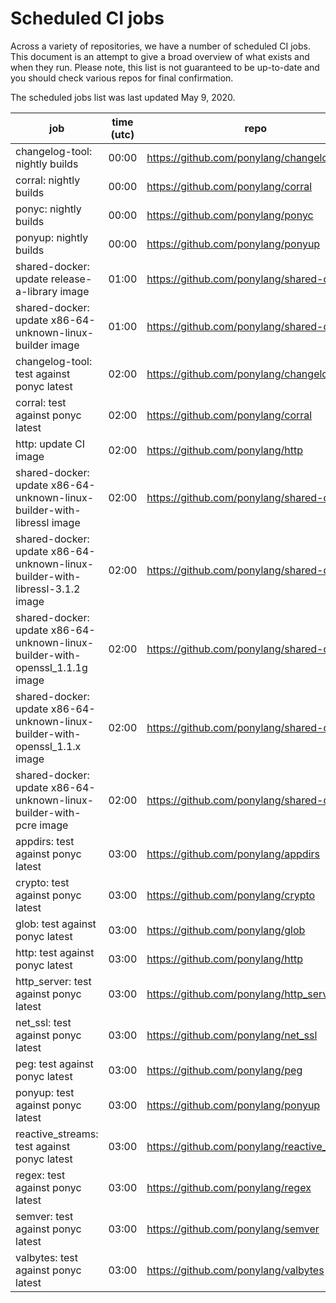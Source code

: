 # Scheduled CI jobs

Across a variety of repositories, we have a number of scheduled CI jobs. This document is an attempt to give a broad overview of what exists and when they run. Please note, this list is not guaranteed to be up-to-date and you should check various repos for final confirmation.

The scheduled jobs list was last updated May 9, 2020.

<!-- markdownlint-disable -->

| job | time (utc) | repo |
| --- | --- | --- |
| changelog-tool: nightly builds | 00:00 | https://github.com/ponylang/changelog-tool |
| corral: nightly builds | 00:00 | https://github.com/ponylang/corral |
| ponyc: nightly builds | 00:00 | https://github.com/ponylang/ponyc |
| ponyup: nightly builds | 00:00 | https://github.com/ponylang/ponyup |
| shared-docker: update release-a-library image | 01:00 | https://github.com/ponylang/shared-docker |
| shared-docker: update x86-64-unknown-linux-builder image | 01:00 | https://github.com/ponylang/shared-docker |
| changelog-tool: test against ponyc latest | 02:00 | https://github.com/ponylang/changelog-tool |
| corral: test against ponyc latest | 02:00 | https://github.com/ponylang/corral |
| http: update CI image | 02:00 | https://github.com/ponylang/http |
| shared-docker: update x86-64-unknown-linux-builder-with-libressl image | 02:00 | https://github.com/ponylang/shared-docker |
| shared-docker: update x86-64-unknown-linux-builder-with-libressl-3.1.2 image | 02:00 | https://github.com/ponylang/shared-docker |
| shared-docker: update x86-64-unknown-linux-builder-with-openssl_1.1.1g image | 02:00 | https://github.com/ponylang/shared-docker |
| shared-docker: update x86-64-unknown-linux-builder-with-openssl_1.1.x image | 02:00 | https://github.com/ponylang/shared-docker |
| shared-docker: update x86-64-unknown-linux-builder-with-pcre image | 02:00 | https://github.com/ponylang/shared-docker |
| appdirs: test against ponyc latest | 03:00 | https://github.com/ponylang/appdirs |
| crypto: test against ponyc latest | 03:00 | https://github.com/ponylang/crypto |
| glob: test against ponyc latest | 03:00 | https://github.com/ponylang/glob |
| http: test against ponyc latest | 03:00 | https://github.com/ponylang/http |
| http_server: test against ponyc latest | 03:00 | https://github.com/ponylang/http_server |
| net_ssl: test against ponyc latest | 03:00 | https://github.com/ponylang/net_ssl |
| peg: test against ponyc latest | 03:00 | https://github.com/ponylang/peg |
| ponyup: test against ponyc latest | 03:00 | https://github.com/ponylang/ponyup |
| reactive_streams: test against ponyc latest | 03:00 | https://github.com/ponylang/reactive_streams |
| regex: test against ponyc latest | 03:00 | https://github.com/ponylang/regex |
| semver: test against ponyc latest | 03:00 | https://github.com/ponylang/semver |
| valbytes: test against ponyc latest | 03:00 | https://github.com/ponylang/valbytes |

<!-- markdownlint-restore -->
